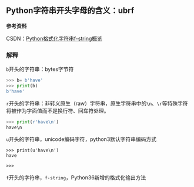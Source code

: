 ## Python字符串开头字母的含义：ubrf

**参考资料**

CSDN：[Python格式化字符串f-string概览](https://blog.csdn.net/sunxb10/article/details/81036693)

### 解释

`b`开头的字符串：bytes字节符

```python
>>> b= b'have'
>>> print(b)
b'have'
```

`r`开头的字符串：非转义原生（raw）字符串，原生字符串中的`\n`、`\r`等特殊字符将被作为字面值而不是换行符、回车符处理。

```python
>>> print(r'have\n')
have\n
```

`u`开头的字符串，unicode编码字符，python3默认字符串编码方式

```
>>> print(u'have\n')
have
 
>>>
```

`f`开头的字符串，`f-string`，Python36新增的格式化输出方法